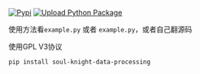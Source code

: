 [![Pypi](https://img.shields.io/pypi/v/soul-knight-data-processing)](https://pypi.org/project/soul-knight-data-processing/)
[![Upload Python Package](https://github.com/Suto-Commune/soul_knight/actions/workflows/python-publish.yml/badge.svg)](https://github.com/Suto-Commune/soul_knight/actions/workflows/python-publish.yml)


使用方法看`example.py`  或者 `example.py`，或者自己翻源码

使用GPL V3协议


```
pip install soul-knight-data-processing
```
